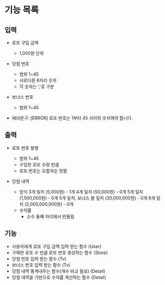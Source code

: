 기능 목록
=============
## 입력
- 로또 구입 금액
  - 1,000원 단위
  
- 당첨 번호 
  - 범위 1~45 
  - 서로다른 6자리 숫자
  - 각 숫자는 ','로 구분
- 보너스 번호
  - 범위 1~45 
  
- 에러문구: [ERROR] 로또 번호는 1부터 45 사이의 숫자여야 합니다.
  
## 출력
- 로또 번호 발행
  - 범위 1~45 
  - 구입한 로또 수량 만큼
  - 로또 번호는 오름차순 정렬
  
- 당첨 내역
  - 양식
    3개 일치 (5,000원) - 1개
    4개 일치 (50,000원) - 0개
    5개 일치 (1,500,000원) - 0개
    5개 일치, 보너스 볼 일치 (30,000,000원) - 0개
    6개 일치 (2,000,000,000원) - 0개
  - 수익률
    - 소수 둘째 자리에서 반올림 

## 기능
- 사용자에게 로또 구입 금액 입력 받는 함수 (User)
- 구매한 로또 수 만큼 로또 번호 생성하는 함수 (Store)
- 당첨 번호 입력 받는 함수 (Tv)
- 보너스 번호 입력 받는 함수 (Tv)
- 당첨 내역 통계내주는 함수(개수 비교 필요)  (Detail)
- 당첨 내역을 기반으로 수익률 계산하는 함수 (Detail)
